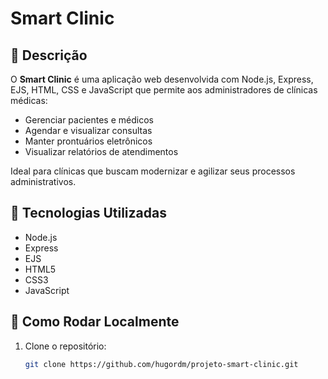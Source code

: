 # Smart Clinic


## 📌 Descrição

O **Smart Clinic** é uma aplicação web desenvolvida com Node.js, Express, EJS, HTML, CSS e JavaScript que permite aos administradores de clínicas médicas:

- Gerenciar pacientes e médicos
- Agendar e visualizar consultas
- Manter prontuários eletrônicos
- Visualizar relatórios de atendimentos

Ideal para clínicas que buscam modernizar e agilizar seus processos administrativos.

## 🚀 Tecnologias Utilizadas

- Node.js
- Express
- EJS
- HTML5
- CSS3
- JavaScript

## 🔧 Como Rodar Localmente

1. Clone o repositório:

   ```bash
   git clone https://github.com/hugordm/projeto-smart-clinic.git
